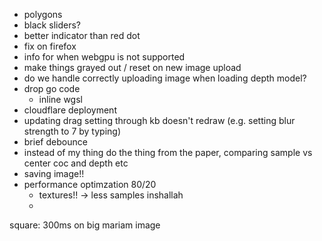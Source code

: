 - polygons
- black sliders?
- better indicator than red dot
- fix on firefox
- info for when webgpu is not supported
- make things grayed out / reset on new image upload
- do we handle correctly uploading image when loading depth model?
- drop go code
    - inline wgsl
- cloudflare deployment
- updating drag setting through kb doesn't redraw (e.g. setting blur strength to 7 by typing)
- brief debounce
- instead of my thing do the thing from the paper, comparing sample vs center coc and depth etc
- saving image!!
- performance optimzation 80/20
    - textures!! -> less samples inshallah
    - 

square: 300ms on big mariam image